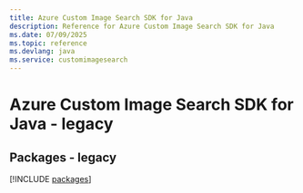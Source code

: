 ```yaml
---
title: Azure Custom Image Search SDK for Java
description: Reference for Azure Custom Image Search SDK for Java
ms.date: 07/09/2025
ms.topic: reference
ms.devlang: java
ms.service: customimagesearch
---
```

# Azure Custom Image Search SDK for Java - legacy
## Packages - legacy
[!INCLUDE [packages](custom-image-search-index.md)]